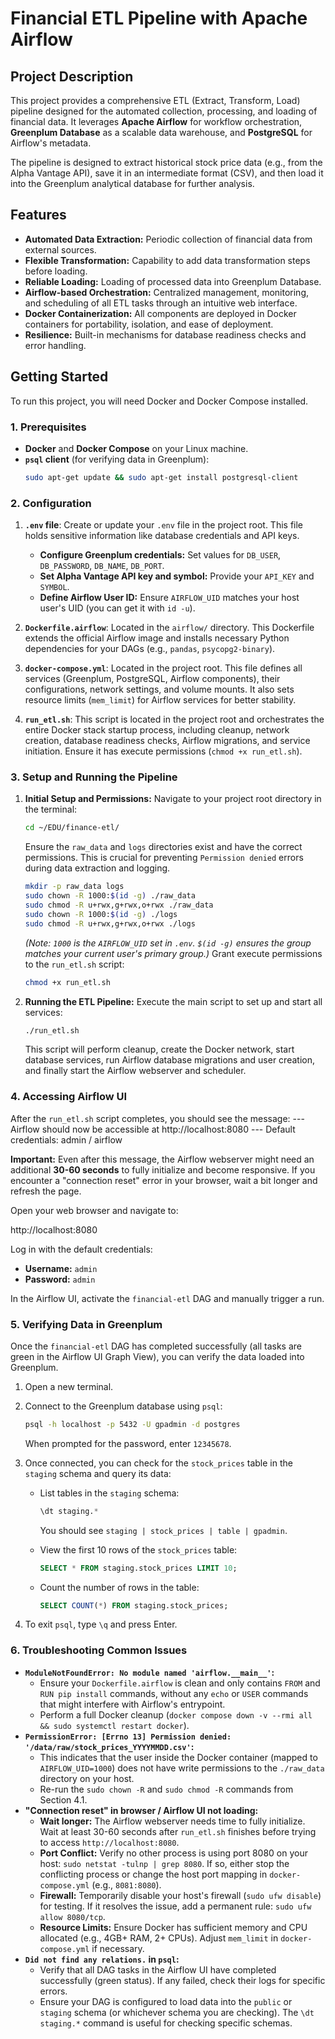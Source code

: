 # Financial ETL Pipeline with Apache Airflow

## Project Description

This project provides a comprehensive ETL (Extract, Transform, Load) pipeline designed for the automated collection, processing, and loading of financial data. It leverages **Apache Airflow** for workflow orchestration, **Greenplum Database** as a scalable data warehouse, and **PostgreSQL** for Airflow's metadata.

The pipeline is designed to extract historical stock price data (e.g., from the Alpha Vantage API), save it in an intermediate format (CSV), and then load it into the Greenplum analytical database for further analysis.

## Features

* **Automated Data Extraction:** Periodic collection of financial data from external sources.
* **Flexible Transformation:** Capability to add data transformation steps before loading.
* **Reliable Loading:** Loading of processed data into Greenplum Database.
* **Airflow-based Orchestration:** Centralized management, monitoring, and scheduling of all ETL tasks through an intuitive web interface.
* **Docker Containerization:** All components are deployed in Docker containers for portability, isolation, and ease of deployment.
* **Resilience:** Built-in mechanisms for database readiness checks and error handling.

## Getting Started

To run this project, you will need Docker and Docker Compose installed.

### 1. Prerequisites

* **Docker** and **Docker Compose** on your Linux machine.
* **`psql` client** (for verifying data in Greenplum):
    ```bash
    sudo apt-get update && sudo apt-get install postgresql-client
    ```
    
### 2. Configuration

1.  **`.env` file**: Create or update your `.env` file in the project root. This file holds sensitive information like database credentials and API keys.
    * **Configure Greenplum credentials:** Set values for `DB_USER`, `DB_PASSWORD`, `DB_NAME`, `DB_PORT`.
    * **Set Alpha Vantage API key and symbol:** Provide your `API_KEY` and `SYMBOL`.
    * **Define Airflow User ID:** Ensure `AIRFLOW_UID` matches your host user's UID (you can get it with `id -u`).

2.  **`Dockerfile.airflow`**: Located in the `airflow/` directory. This Dockerfile extends the official Airflow image and installs necessary Python dependencies for your DAGs (e.g., `pandas`, `psycopg2-binary`).

3.  **`docker-compose.yml`**: Located in the project root. This file defines all services (Greenplum, PostgreSQL, Airflow components), their configurations, network settings, and volume mounts. It also sets resource limits (`mem_limit`) for Airflow services for better stability.

4.  **`run_etl.sh`**: This script is located in the project root and orchestrates the entire Docker stack startup process, including cleanup, network creation, database readiness checks, Airflow migrations, and service initiation. Ensure it has execute permissions (`chmod +x run_etl.sh`).

### 3. Setup and Running the Pipeline

1.  **Initial Setup and Permissions:**
    Navigate to your project root directory in the terminal:
    ```bash
    cd ~/EDU/finance-etl/
    ```
    Ensure the `raw_data` and `logs` directories exist and have the correct permissions. This is crucial for preventing `Permission denied` errors during data extraction and logging.
    ```bash
    mkdir -p raw_data logs
    sudo chown -R 1000:$(id -g) ./raw_data
    sudo chmod -R u+rwx,g+rwx,o+rwx ./raw_data
    sudo chown -R 1000:$(id -g) ./logs
    sudo chmod -R u+rwx,g+rwx,o+rwx ./logs
    ```
    *(Note: `1000` is the `AIRFLOW_UID` set in `.env`. `$(id -g)` ensures the group matches your current user's primary group.)*
    Grant execute permissions to the `run_etl.sh` script:
    ```bash
    chmod +x run_etl.sh
    ```

2.  **Running the ETL Pipeline:**
    Execute the main script to set up and start all services:
    ```bash
    ./run_etl.sh
    ```
    This script will perform cleanup, create the Docker network, start database services, run Airflow database migrations and user creation, and finally start the Airflow webserver and scheduler.

### 4. Accessing Airflow UI

After the `run_etl.sh` script completes, you should see the message:
--- Airflow should now be accessible at http://localhost:8080 ---
Default credentials: admin / airflow


**Important:** Even after this message, the Airflow webserver might need an additional **30-60 seconds** to fully initialize and become responsive. If you encounter a "connection reset" error in your browser, wait a bit longer and refresh the page.

Open your web browser and navigate to:

http://localhost:8080


Log in with the default credentials:
* **Username:** `admin`
* **Password:** `admin`

In the Airflow UI, activate the `financial-etl` DAG and manually trigger a run.

### 5. Verifying Data in Greenplum

Once the `financial-etl` DAG has completed successfully (all tasks are green in the Airflow UI Graph View), you can verify the data loaded into Greenplum.

1.  Open a new terminal.
2.  Connect to the Greenplum database using `psql`:
    ```bash
    psql -h localhost -p 5432 -U gpadmin -d postgres
    ```
    When prompted for the password, enter `12345678`.
3.  Once connected, you can check for the `stock_prices` table in the `staging` schema and query its data:

    * List tables in the `staging` schema:
        ```sql
        \dt staging.*
        ```
        You should see `staging | stock_prices | table | gpadmin`.

    * View the first 10 rows of the `stock_prices` table:
        ```sql
        SELECT * FROM staging.stock_prices LIMIT 10;
        ```

    * Count the number of rows in the table:
        ```sql
        SELECT COUNT(*) FROM staging.stock_prices;
        ```
4.  To exit `psql`, type `\q` and press Enter.

### 6. Troubleshooting Common Issues

* **`ModuleNotFoundError: No module named 'airflow.__main__'`:**
    * Ensure your `Dockerfile.airflow` is clean and only contains `FROM` and `RUN pip install` commands, without any `echo` or `USER` commands that might interfere with Airflow's entrypoint.
    * Perform a full Docker cleanup (`docker compose down -v --rmi all && sudo systemctl restart docker`).
* **`PermissionError: [Errno 13] Permission denied: '/data/raw/stock_prices_YYYYMMDD.csv'`:**
    * This indicates that the user inside the Docker container (mapped to `AIRFLOW_UID=1000`) does not have write permissions to the `./raw_data` directory on your host.
    * Re-run the `sudo chown -R` and `sudo chmod -R` commands from Section 4.1.
* **"Connection reset" in browser / Airflow UI not loading:**
    * **Wait longer:** The Airflow webserver needs time to fully initialize. Wait at least 30-60 seconds after `run_etl.sh` finishes before trying to access `http://localhost:8080`.
    * **Port Conflict:** Verify no other process is using port 8080 on your host: `sudo netstat -tulnp | grep 8080`. If so, either stop the conflicting process or change the host port mapping in `docker-compose.yml` (e.g., `8081:8080`).
    * **Firewall:** Temporarily disable your host's firewall (`sudo ufw disable`) for testing. If it resolves the issue, add a permanent rule: `sudo ufw allow 8080/tcp`.
    * **Resource Limits:** Ensure Docker has sufficient memory and CPU allocated (e.g., 4GB+ RAM, 2+ CPUs). Adjust `mem_limit` in `docker-compose.yml` if necessary.
* **`Did not find any relations.` in `psql`:**
    * Verify that all DAG tasks in the Airflow UI have completed successfully (green status). If any failed, check their logs for specific errors.
    * Ensure your DAG is configured to load data into the `public` or `staging` schema (or whichever schema you are checking). The `\dt staging.*` command is useful for checking specific schemas.

